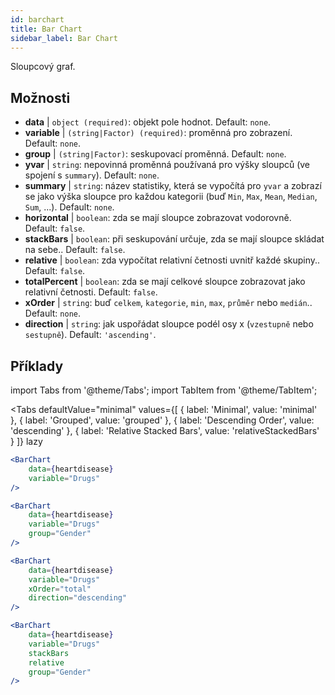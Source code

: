 ```yaml
---
id: barchart
title: Bar Chart
sidebar_label: Bar Chart
---
```


Sloupcový graf.

## Možnosti

* __data__ | `object (required)`: objekt pole hodnot. Default: `none`.
* __variable__ | `(string|Factor) (required)`: proměnná pro zobrazení. Default: `none`.
* __group__ | `(string|Factor)`: seskupovací proměnná. Default: `none`.
* __yvar__ | `string`: nepovinná proměnná používaná pro výšky sloupců (ve spojení s `summary`). Default: `none`.
* __summary__ | `string`: název statistiky, která se vypočítá pro `yvar` a zobrazí se jako výška sloupce pro každou kategorii (buď `Min`, `Max`, `Mean`, `Median`, `Sum`, ...). Default: `none`.
* __horizontal__ | `boolean`: zda se mají sloupce zobrazovat vodorovně. Default: `false`.
* __stackBars__ | `boolean`: při seskupování určuje, zda se mají sloupce skládat na sebe.. Default: `false`.
* __relative__ | `boolean`: zda vypočítat relativní četnosti uvnitř každé skupiny.. Default: `false`.
* __totalPercent__ | `boolean`: zda se mají celkové sloupce zobrazovat jako relativní četnosti. Default: `false`.
* __xOrder__ | `string`: buď `celkem`, `kategorie`, `min`, `max`, `průměr` nebo `medián`.. Default: `none`.
* __direction__ | `string`: jak uspořádat sloupce podél osy x (`vzestupně` nebo `sestupně`). Default: `'ascending'`.


## Příklady

import Tabs from '@theme/Tabs';
import TabItem from '@theme/TabItem';

<Tabs
    defaultValue="minimal"
    values={[
        { label: 'Minimal', value: 'minimal' },
        { label: 'Grouped', value: 'grouped' },
        { label: 'Descending Order', value: 'descending' },
        { label: 'Relative Stacked Bars', value: 'relativeStackedBars' }
    ]}
    lazy
>

<TabItem value="minimal">

```jsx live
<BarChart 
    data={heartdisease} 
    variable="Drugs"
/>
```
</TabItem>

<TabItem value="grouped">

```jsx live
<BarChart 
    data={heartdisease} 
    variable="Drugs"
    group="Gender"
/>
```

</TabItem>

<TabItem value="descending">

```jsx live
<BarChart 
    data={heartdisease} 
    variable="Drugs"
    xOrder="total"
    direction="descending"
/>
```
</TabItem>

<TabItem value="relativeStackedBars">

```jsx live
<BarChart 
    data={heartdisease} 
    variable="Drugs"
    stackBars
    relative
    group="Gender"
/>
```
</TabItem>

</Tabs>
